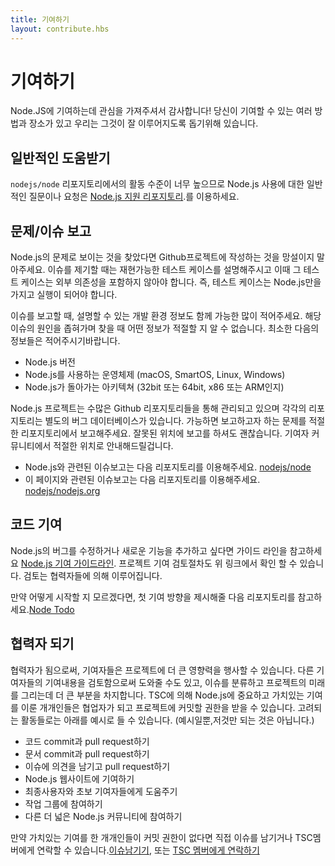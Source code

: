 ```yaml
---
title: 기여하기
layout: contribute.hbs
---
```


# 기여하기

Node.JS에 기여하는데 관심을 가져주셔서 감사합니다! 당신이 기여할 수 있는 여러 방법과 장소가 있고 우리는 그것이 잘 이루어지도록 돕기위해 있습니다.

## 일반적인 도움받기

`nodejs/node` 리포지토리에서의 활동 수준이 너무 높으므로 Node.js 사용에 대한 일반적인 질문이나 요청은 [Node.js 지원 리포지토리](https://github.com/nodejs/help/issues).를 이용하세요.

## 문제/이슈 보고

Node.js의 문제로 보이는 것을 찾았다면 Github프로젝트에 작성하는 것을 망설이지 말아주세요. 이슈를 제기할 때는 재현가능한 테스트 케이스를 설명해주시고 이때 그 테스트 케이스는 외부 의존성을 포함하지 않아야 합니다. 즉, 테스트 케이스는 Node.js만을 가지고 실행이 되어야 합니다.

이슈를 보고할 때, 설명할 수 있는 개발 환경 정보도 함께 가능한 많이 적어주세요. 해당 이슈의 원인을 좁혀가며 찾을 때 어떤 정보가 적절할 지 알 수 없습니다. 최소한 다음의 정보들은 적어주시기바랍니다.

* Node.js 버전
* Node.js를 사용하는 운영체제 (macOS, SmartOS, Linux, Windows)
* Node.js가 돌아가는 아키텍쳐 (32bit 또는 64bit, x86 또는 ARM인지)

Node.js 프로젝트는 수많은 Github 리포지토리들을 통해 관리되고 있으며 각각의 리포지토리는 별도의 버그 데이터베이스가 있습니다. 가능하면 보고하고자 하는 문제를 적절한 리포지토리에서 보고해주세요. 잘못된 위치에 보고를 하셔도 괜찮습니다. 기여자 커뮤니티에서 적절한 위치로 안내해드릴겁니다.

* Node.js와 관련된 이슈보고는 다음 리포지토리를 이용해주세요. [nodejs/node](https://github.com/nodejs/node)
* 이 페이지와 관련된 이슈보고는 다음 리포지토리를 이용해주세요. [nodejs/nodejs.org](https://github.com/nodejs/nodejs.org/issues)

## 코드 기여

Node.js의 버그를 수정하거나 새로운 기능을 추가하고 싶다면 가이드 라인을 참고하세요 [Node.js 기여 가이드라인](https://github.com/nodejs/node/blob/main/CONTRIBUTING.md/#pull-requests). 프로젝트 기여 검토절차도 위 링크에서 확인 할 수 있습니다. 검토는 협력자들에 의해 이루어집니다.

만약 어떻게 시작할 지 모르겠다면, 첫 기여 방향을 제시해줄 다음 리포지토리를 참고하세요.[Node Todo](https://www.nodetodo.org/)

## 협력자 되기

협력자가 됨으로써, 기여자들은 프로젝트에 더 큰 영향력을 행사할 수 있습니다. 다른 기여자들의 기여내용을 검토함으로써 도와줄 수도 있고, 이슈를 분류하고 프로젝트의 미래를 그리는데 더 큰 부분을 차지합니다. TSC에 의해 Node.js에 중요하고 가치있는 기여를 이룬 개개인들은 협업자가 되고 프로젝트에 커밋할 권한을 받을 수 있습니다. 고려되는 활동들로는 아래를 예시로 들 수 있습니다. (예시일뿐,저것만 되는 것은 아닙니다.)

* 코드 commit과 pull request하기
* 문서 commit과 pull request하기
* 이슈에 의견을 남기고 pull request하기
* Node.js 웹사이트에 기여하기
* 최종사용자와 초보 기여자들에게 도움주기
* 작업 그룹에 참여하기
* 다른 더 넓은 Node.js 커뮤니티에 참여하기

만약 가치있는 기여를 한 개개인들이 커밋 권한이 없다면 직접 이슈를 남기거나 TSC멤버에게 연락할 수 있습니다.[이슈남기기](https://github.com/nodejs/TSC/issues), 또는 [TSC 멤버에게 연락하기](https://github.com/nodejs/node#tsc-technical-steering-committee)
